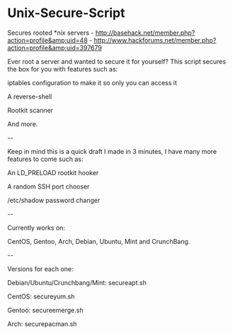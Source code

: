 Unix-Secure-Script
==================

Secures rooted *nix servers - http://basehack.net/member.php?action=profile&amp;uid=48 - http://www.hackforums.net/member.php?action=profile&amp;uid=397679

Ever root a server and wanted to secure it for yourself? This script secures the box for you with features such as:

  iptables configuration to make it so only you can access it
 
  A reverse-shell
 
  Rootkit scanner
 
 And more.
 
 --
 
 Keep in mind this is a quick draft I made in 3 minutes, I have many more features to come such as:
 
   An LD_PRELOAD rootkit hooker
  
   A random SSH port chooser
  
   /etc/shadow password changer 
  
--

Currently works on:
  
  CentOS, Gentoo, Arch, Debian, Ubuntu, Mint and CrunchBang.

--

Versions for each one:

Debian/Ubuntu/Crunchbang/Mint: secureapt.sh

CentOS: secureyum.sh

Gentoo: secureemerge.sh

Arch: securepacman.sh
